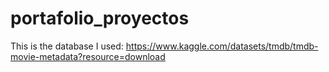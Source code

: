 # portafolio_proyectos
This is the database I used:
https://www.kaggle.com/datasets/tmdb/tmdb-movie-metadata?resource=download
